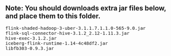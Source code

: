## Note: You should downloads extra jar files below, and place them to this folder.
<pre>
flink-shaded-hadoop-3-uber-3.1.1.7.1.1.0-565-9.0.jar
flink-sql-connector-hive-3.1.2_2.12-1.11.3.jar
hive-exec-3.1.2.jar
iceberg-flink-runtime-1.14-4c48df2.jar
libfb303-0.9.3.jar
</pre>